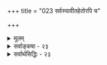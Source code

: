 +++
title = "023 सर्वस्यावीतहेतोरपि च"

+++
<details><summary>मूलम्</summary>

सर्वस्यावीतहेतोरपि च निरसनं द्रक्ष्यसि स्वप्रसङ्गे श्रुत्याऽत्र व्याप्तिसिद्धावलमनुमितिभिर्निष्फलस्संप्लवोऽपि ।  
तस्मादुल्लोकभूमा स कथमनुमया विश्वकर्ता प्रसिध्येच्छास्त्रानुक्तत्वबाधद्वयपरिहृतये शास्त्रयोनित्वसूत्रम् ॥ २३ ॥
</details>

<details><summary>सर्वाङ्कषा - २३</summary>

ननु नैयायिकैः ‘क्षित्यङ्कुरादिकम् अस्मदादिविलक्षणपुरुषकर्तृकम्, अस्मदाद्यकर्तृकत्वे सति सकर्तृकत्वात्' इत्यनुमानेनेश्वरस्साध्यते । तत्र हेतौ विशेष्यस्य सकर्तृकत्वस्यासिद्धावापादितायाम् ‘क्षित्यङ्कङ्कुरादिकं सकर्तृकम्, कार्यत्वात्, घटवत्' इत्यनुमानेन हेतौ विशेष्या सिद्धिः परिहता। अङ्कुरादौ अस्मदादीनां कर्तृत्वं नास्तीति लोकानुभवसिद्धम् । क्षित्यादावपि अस्मदादीनां कर्तृत्वं सर्वथा न संभवति, भूसृष्टेः पूर्वमस्माकमेवाभावात् । तथा च प्रथमोक्ते परिशेषानुमाने हेतोस्सिद्ध्या, तेनास्मदादिविलक्षणकर्तृकत्वस्यैव साधनेन, स्रष्टुः 



408 

[परिशेषानुमानपरीक्षणम् ] 

168. 

सर्वस्यावीतहेतोरपि च निरसनं द्रक्ष्यसि स्वप्रसङ्गे 

श्रुत्याऽत्र व्याप्तिसिद्धावलमनुमितिभिः निष्फलः संप्लवोऽपि । तस्मादुल्लोकभूमा स कथमनुमया विश्वकर्ता प्रसिध्येत् 

शास्त्रानूक्तत्वबाधद्वयपरिहृतये शास्त्रयोनित्वसूत्रम् ॥23॥ 

जीवविलक्षणत्वमपि तेनैव सिद्ध्यतीति सर्वं चतुरस्रमिति काऽनुपपत्तिरिति चेत्तत्राह - सर्वस्येत्यादि । **अवीतः** = व्यतिरेकी । वि + **इतः** = **वीतः** = अन्वयी । न **वीतः** = अवीतः व्यतिरेकी । प्रकृते **अवीतः** = केवलव्यतिरेकी । विशेष्यनिघ्नशब्दः । अपि च-किञ्च सर्वस्य अवीतहेतोः सकलस्यापि केवलव्यतिरेकिणो हेतोः **निरसनम्** =निराकरणम् **प्रसङ्गे** = केवलव्यतिरेकिपरीक्षाप्रकरणे (बुद्धि. 52, 53 त्वमेव ) द्रक्ष्यसि ॥ 



ननु केवलव्यतिरेकिणोऽसंभवेऽपि पूर्वोक्तपरिशेषानुमानमन्वयव्यतिरेक्येव भवतु ! कुतः प्रद्वेष ईश्वरा - नुमाने । न च 'अस्मदाद्यकर्तृकत्वे सति सकर्तृकत्वं यत्र तत्रास्मद्विलक्षणकर्तृकत्वम्' इत्यन्वयव्याप्तिर्वक्तव्या । सा कथं संभवति ? अस्मदादिविलक्षणस्य चेतनस्य लोकेऽसिद्ध्या तत्कर्तृकत्वस्याप्यसिद्ध्यान्वयदृष्टान्तस्याभावादिति चेत्, नैयायिकानामीश्वरासिद्ध्या वेदप्रामाण्यनिरूपणासंभवेऽपि, वेदान्तिनां भवतां वेदानां स्वतः प्रामाण्यात् जगति अस्मदादिविलक्षणकर्तृकत्वस्य वेदेनैव सिद्धायान्वयव्याप्तेः संभवादित्याशङ्कय निराकरोति - श्रुत्येत्यादिना । **श्रुत्या** = 'इदं सर्वमसृजत' ( तै. आ.) इत्यादिश्रुत्या **अत्र** = उक्तेश्वरानुमाने **व्याप्तिसिद्धौ** = अन्वयव्याप्तेः सिद्धौ 'यत्रास्मदाद्यकर्तृकत्वे सति सकर्तृकत्वम्, तत्रास्मादादिविलक्षणकर्तृकत्वम्, यथेदं जगत्' इत्यन्वयव्याप्तेरपि सिद्ध्या **अनुमितिभिः** = उक्तेश्वरानुमानैः - ' कार्यायोजनधृत्यादेः' इत्यादिना नानाविधेश्वरानुमानस्य तैर्वर्णनात् 'अनुमितिभिः' इति बहुवचनम्, **अलम्** = साधनीयं नास्तीति यावत् । असंभावितदोषैः स्वतःप्रमाणभूतैर्वेदैरेवेश्वरसिद्धौ, संभावितदोषानुमानानुधावनं व्यर्थम् । नन्वेकस्मिन्नेव विषयेऽ नेकप्रमाणानां प्रवृत्तौ विरोधाभावादस्त्वनुमानमपि प्रमाणमीश्वर इत्यत्र - निष्फलस्संप्लवोऽपीति । **संप्लवोऽपि** = एकस्मिन् विषयेऽनेकप्रमाणसमुच्चयोऽपि **निष्फलः** = विफलः। एकेनैव वस्तुनिर्णयात् द्वितीयप्रमाणापेक्षाया असंभवात्तदन्वेषणं व्यर्थमेव । प्रमाणान्तरेण सिद्धस्य साधने सिद्धसाधनदोषोऽपि स्यात् । **तस्मात्** = एवमीश्वरानुमानस्यानेकदोषग्रस्तत्वात् **उल्लोकभूमा** = लोकातीतमहत्त्ववान् सः **विश्वकर्ता** = जगत्स्रष्टा ईश्वरः **अनुमया** = अनुमित्या कथं प्रसिद्ध्येत् ? दृष्टान्तावलम्बनेनैव प्रवर्तमानम् अनुमानं लोकदृष्टविषयेष्वेव प्रतिष्ठां लभेत, न त्वत्यन्तालौकिके सर्वाद्भुतमये परस्मिन् ब्रह्मणि । ब्रह्मणः शब्दैकसमधिगम्यत्वपक्षेऽपि, शब्दशक्तिग्रहस्य लौकिकत्वादेतद्दोषातिवर्तनमतिकष्टसाध्यमित्यप्यवगन्तव्यम् ॥ 

ननु नित्यनिर्दुष्टस्य स्वतः प्रमाणभूतस्य वेदस्यानेनानुमानेन का वा क्षतिः स्यात् ? एवं सतीयान् केशस्तन्निराकरणाय किमर्थ इत्यत्र - शास्त्रेत्यादि । **शास्त्रस्य** = परमशास्त्रस्य वेदस्य **अनूक्तत्वस्य** = अनुवादरूपतायाः, बाधस्य **च** = 'विमतश्चेतनः न जगत्स्रष्टा, चेतनत्वात्, अस्मदादिवत्' इति प्रतिप्रयोगप्रसङ्गस्य च 

409 



**परिहृतये** = परिहाराय **शास्त्रयोनित्वसूत्रम्** = 'शास्त्रयोनित्वात्' इति सूत्रं प्रवृत्तम् । अत्यन्तालौकिकेऽर्थे शास्त्रमेव प्रमाणं वैदिकानाम् । यदि तादृशेऽनुमानमेव प्रमाणम्, तर्हि वेदस्सर्वोऽपि अनुवादरूपत्वादप्रमाणमेवेति प्रकारान्तरेणाङ्गीकृतं स्यात् । लौकिके विषये वेदाः न प्रमाणमिति निर्विवादम् । अलौकिकेऽपि तथात्वे सर्वेषां वेदानां तिलाञ्जलिरेव दत्तस्स्यात् । ततश्च वैदिकानां सर्वोऽपि केशस्तदर्थ एवेति विस्मृतमिति सर्वं हास्यास्पदं स्यात् ॥ 

अयमत्र विमर्शः – क्षित्यङ्कुरादिकम् अस्मदादिविलक्षणकर्तृकम्, अस्मदाद्यकर्तृकत्वे सति सकर्तृकत्वात् इत्यत्र, अस्मदाद्यकर्तृकत्वे सति सकर्तृकत्वं यत्र तत्र अस्मदादिविलक्षणकर्तृकत्वं इत्यन्वयव्याप्तिर्नास्ति । लोके अस्मदादिविलक्षणकर्तृकत्वस्येदानीमसिध्या नान्वयसंभवः । किन्तु – यत्र अस्मदादिविलक्षणकर्तृकत्वं नास्ति, तत्र अस्मादिविलक्षणकर्तृकत्वे सति सकर्तृकत्वं नास्ति, यथा घटादौ इति व्यतिरेकव्याप्तिस्संभवति । न च घटादौ सकर्तृकत्वसत्त्वेन, तदभावः कथमिति वाच्यम् । अस्मदाद्यकर्तृकत्वविशिष्टसर्तृकत्वस्यैव हेतुत्वेन, अकर्तृकत्वमात्रस्याहेतुत्वात् । एवं विशिष्टस्यैव हेतुत्वेन, विशेषणीभूतस्यास्मदाद्यकर्तृकत्वस्य घटादावभावात् विशेषणाभावप्रयुक्तविशिष्टाभावो भवति । विशिष्टाभावः खलु, विशेषणाभावप्रयुक्तः, विशेष्याभावप्रयुक्तः, उभयाभावप्रयुक्तश्चेति त्रिप्रकारो भवति । 'पीतघटो नास्ति' इति प्रतीतिर्हि नीलघटवति भूतले पीतत्वरूपविशेषणाभावाद्भवति; पीतपटवति पीतत्वरूपविशेषणसत्वेऽपि घटरूपविशेष्याभावाद्भवति; एवं नीलपटवति पीतत्वरूपविशेषणस्य, घटरूपविशेष्यस्य चाभावादुभयाभावप्रयुक्तश्च भवति । विशिष्टाभाववदेवोभयाभावोऽपि । ‘घटपटोभयं नास्ति' इति प्रतीतिर्हि, केवलघटवति, केवलपटवति, घटपटोभयरहिते च भवति । एवञ्च प्रकृते, घटादौ विशेष्यस्य सकर्तृकत्वस्य सत्त्वेऽपि, अस्मदाद्यकर्तृकत्वरूपविशेषणं नास्ति, अस्मत्सदृशकुलालकर्तृकत्वस्यैव घटादौ सत्त्वात्, अस्मदाद्यकर्तृकत्वविशिष्टसकर्तृकत्वरूपस्य हेतोरभावात् व्यतिरेकव्याप्तिमात्रसंभवात् अयं हेतुः केवलव्यतिरेकी । परिशेषानुमानं सर्वमप्येवमेव । 'वह्निमान् धूमात्' इत्यादावपि 'यत्र धूमः, तत्र वह्निः' इत्यन्वयव्याप्तेः दृढीकरणमेव 'यत्र वह्निर्नास्ति, तत्र धूमोऽपि नास्ति इति व्यतिरेकव्याप्तया क्रियत इति केवलव्यतिरेकिणः सिद्धान्तेऽनङ्गीकारादुक्तपरिशेषानुमानेन नेश्वरसिद्धिः । ततश्च तर्कशास्त्रस्य वेदान्तापेक्षया बलवत्त्वे, तर्कस्याप्रतिष्ठितत्वादीश्वरसिद्धेरेव कस्यचिद्दुर्बलमतेः बाधः स्यात् । एवं ब्रह्मण उभयलिङ्गत्वादीनामपि बाधः स्यादिति ब्रह्मणश्शास्त्रैकगम्यत्वसाधनाय ‘शास्त्रयोनित्व' सूत्रं श्रद्धालूनां वेदान्तिनामावश्यकम् ॥ 

I 

I 

परं तु - बौद्धस्य वादस्य बुद्धिजीविनो मानवैर्दुस्त्यजत्वात् तादृशबुद्धेस्समाधानायेश्वरानुमानमप्यावश्यकमधिकारिभेदेन ॥ स्यात्कामं तथा । वयं तु वेदान्तिनः । अस्माकं दण्डेन सर्पमारं मारयितव्या वेदान्तिनां तर्कसरणिः ॥ अहो ब्रह्मविद्वरिष्ठ ! वेदन्तवाक्यमपि न जानासि वेदान्तमपि न तरां, न तमां तद्रहस्यम् । अत एव एवं विकत्थसे । प्रक्षिप्यतां तर्हि सागरे 'श्रोतव्यो मन्तव्यः' इत्याद्युपदेशः । अतो वेदान्तस्य तर्कानुग्रहमात्रेण न कापि हानिः ॥ 

तर्कानुग्रहमात्रे 

परमार्थतस्तु – 'नायमात्मा प्रवचनेन लभ्यो न मेधया न बहुना श्रुतेन । यमेवैष वृणुते तेन लभ्यः " (कठ. 1-2-23) 'ददामि बुद्धियोगं तं येन मामुपयान्ति ते ॥ (गीता. 10-10 ) ' तेषामेवानुकम्पार्थमहमज्ञानजं 



169. 

410 

[ ईश्वरानुमानम् न सूत्राशयानुगुणम् ] 

प्राज्ञाधिष्ठानशून्यं न तु परिणमितुं शक्तमव्यक्ततत्त्वं 

वास्यादौ व्याप्तिसिद्धेरिति यदभिहितं सांख्यसिद्धान्तभङ्गे ।' 

सोऽपि प्राज्ञव्युदासेऽप्यनुमितिशरणान् प्रत्युपात्तः प्रसङ्गः 

नेष्टे तत्सिद्ध्यसिद्ध्योरनुमितिरिति खल्वाशयः सूत्रकर्तुः ॥24॥ 

तमः । नाशयाम्यात्मभावस्थो ज्ञानदीपेन भास्वता । ' ( गीता. 10-11 ) इत्यादिश्रुतिस्मृतिभिः परमात्मानुग्रहैकलभ्येन ज्ञानेनैव सर्वबन्धनिवृत्तिरित्येव निष्कर्षः । इतरद्यद्यद् क्रियते, तत्सर्वं विचारादिकम् तत्साधनं यथा स्यात्तथा संरक्षणीयमित्येव सारम् । इदं तु कदापि न विस्मर्तव्यम् - 'यश्च मूढतमो लोके यश्च बुद्धेः परं गतः । तावुभौ सुखमेधेते क्लिश्यत्यन्तरितो जनः॥ ' इति । शिष्टं समनन्तरश्लोके ॥ 

अन्ततः क्रियतां सद्धिः सङ्गः त्यक्तैषणत्रयैः । नश्येयुस्संशयास्सर्वे तमस्सूर्योदये यथा ॥ २३ ॥
</details>


<details><summary>सर्वार्थसिद्धिः - २३</summary>

सर्वस्यावीतहेतोरपि च निरसनं द्रक्ष्यसि स्वप्रसङ्गे  
श्रुत्याऽत्र व्याप्तिसिद्धावलमनुमितिभिर्निष्फलस्संप्लवोऽपि ।  
तस्मादुल्लोकभूमा स कथमनुमया विश्वकर्ता प्रसिध्ये-  
च्छास्त्रानुक्तत्वबाधद्वयपरिहृतये शास्त्रयोनित्वसूत्रम् ॥ २३ ॥  
अथ स्यात् - अन्वयिनि हेतौ यावत्सपक्षान्वयिधर्मसंभवेन सोपाधिकता शङ्क्येत, केवलव्यतिरेकिणि तु सपक्षाभावान्न तच्छङ्केति, अत आह - सर्वस्येति । स्वप्रसङ्गे -हेतुचिन्तावसरे । अयं भावः - व्यर्थविशेषणत्वमर्थान्तरत्वं च केवलव्यतिरेकिणां सर्वेषां द्योत्यते । तथाहि; सर्वं कार्यं सर्ववित्कर्तृपूर्वकं कादाचित्कत्वादित्यत्र व्यतिरेके कर्तृपूर्वत्वनिवृत्त्यैव कादाचित्कत्वनिवृत्तावुपपन्नायां किं सर्वविद्विशेषणेन? सिद्धसाधनत्वनिवृत्त्यै तद्ग्रह इति चेन्न; शरीराजन्यत्वहेतावसिद्धिपरिहारे विशेषणं समर्थमिति वदन्तं प्रति एकामसिद्धिं परिहरतो द्वितीयापत्तेरिति युष्मदुक्तस्यात्र दुर्वारत्वात् । तर्हि कर्तृपदं हित्वा सर्ववित्पूर्वकमित्येतावदुक्तौ न वैयर्थ्यमिति चेत्, तथाऽपि वित्पूर्वकत्वनिवृत्त्या व्याप्तिसिद्धौ सर्वविशेषणवैयर्थ्यमेव । एवं नित्यज्ञानपूर्वकत्वादिनिर्देशेऽपि द्रष्टव्यम् । न च विशेषणेऽपि सिद्धसाधनतापरिहारः, सर्वेषां चेतनानां सर्वशब्दार्थवेदिनामसर्ववित्त्वायोगात्; अन्यथा सर्ववित्साधनस्यापि दुश्शकत्वात् । विशेषतस्सर्वं न सर्वे विजानन्तीति चेन्न; विशेषाणामपि सर्वशब्दसंग्रहात् । सर्वसाक्षात्कर्तृपूर्वकत्वं साधयाम इति चेन्न; योगिभिरर्थान्तरतापातात् । नित्यसाक्षात्कारिपूर्वकत्वं साध्यमिति चेत्, एवमपि व्याप्तौ नित्यविशेषणवैयर्थ्यमेव । अन्यतो विशेषणसाफल्ये शरीराजन्यत्वेऽपि साफल्यं सिध्येदेव । वेदास्सर्वज्ञप्रणीताः वेदत्वादित्यत्राप्येवमर्थान्तरत्वविशेषणवैयर्थ्ये बोद्धव्ये, प्रणीतत्वनिवृत्तिमात्रेण सर्वज्ञप्रणीतत्वनिवृत्तिमात्रेण वा व्याप्तिग्रहोपपत्तेः । अपि च केवलव्यतिरेकिणस्सपक्षे सत्याभासत्वं संगिरध्वे । सन्ति चानन्तानि सर्वज्ञप्रणीतानि वेदेतरवाक्यानि भारतादिमध्यपातीनि स्मृतितन्त्ररूपाणि, कल्पादिषु लोकवेदसंव्यवहारप्रवर्त्तनौपयिकानि च । न च तेषु वेदत्वम्, प्रसिद्धिविरोधात्, अवेदत्वेनैव महर्षिंपभृतिभिर्व्यपदेशाच्च । अतस्तेषां न वेदत्वेन पक्षीकरणं शक्यम् । संग्राहकान्तरं च दुर्वचम्, जीवप्रणीतेतरवाक्यत्वमीश्वरप्रोक्तत्वं वा नान्यतस्तिद्धम् । इत एव तत्साधनेऽन्योन्याश्रयः; तदिह तेषां पक्षीकारे तदभावे वा वेदत्वहेतुस्तेष्वसिध्यन् हेत्वाभास[कक्षां]त्वं नातिक्रामेत् । एवं वक्ष्यमाणैश्च वेदनित्यत्वसाधकैर्बाधाऽप्यत्र मन्तव्यः । एवं घटः सर्वज्ञकर्तृकः घटत्वं, यजुस्सर्वज्ञप्रणीतं यजुष्ट्वादित्यादिविशेषपक्षीकरेण प्रयोगाश्च निरस्ता वेदितव्याः । ननु कार्याणां सर्वेषां सर्वज्ञपूर्वकत्वव्याप्तिः श्रुत्या सिध्यति । अविदितनिगमवृत्तान्तानां नालिकेरद्वीपवासिनामिव वह्नौ महेश्वरे मा भूदनुमानम्, अन्येषां तु तत्प्रवृत्तिसंभव इत्यत्राह - श्रुत्येति । व्याप्तिग्राहकेणैव साध्यसिद्धौ किमत्रानुसितिसाध्यमित्यर्थः । संप्लववादे सिद्धेऽपि मानान्तरस्य प्रवृत्तिः स्यादित्यत्राह - निष्फल इति । मानान्तरसिद्धे वस्तुन्याकारान्तरसमर्पणे हि संप्लवश्शोभेत । अन्यथा सिद्धसाधनत्वं वा, सर्वत्र सिद्धसाधनत्वदोषोच्छेदो वा स्यादिति भावः । अत्र - 'कार्यायोजनधृत्यादेः पदात्प्रत्ययतः श्रुतेः । वाक्यात्संख्याविशेषाच्च साध्यो विश्वविदव्ययः ॥' इति न्यायाचार्यसंगृहीतानां सर्वेषां हेतूनां स्थालीपुलाकन्यायेन निरस्तप्रायत्वं निगमनव्याजेन नियमयति - तस्मादिति । नन्वनिरस्तेऽपि जगत्कर्तुरनुमाने परतत्त्वपरमहितपरमपुरुषार्थेषु शारीरकं निष्प्रतिघातम् । अतः किमत्र तन्निरासप्रयासेनेत्यत्राह - शास्त्रेति । यदि जगत्कर्तुरनुमानं न प्रतिषिध्येत तदा मतान्तरप्रामाण्यव्यवसायिनः कस्यचित्' 'इदं सर्वमसृजत', 'यतो वा इमानि भूतानि जायन्त' इत्यादिवाक्यानामनुमानसिद्धानुवादित्वं मन्यमानस्य जगत्कर्तृवादिवाक्यानामनुमानविरुद्धोपस्थापकत्वे मूलघातित्वात्, तत्सिद्धमात्रबोधने नैरपेक्ष्यात्, सिद्धांशेऽनुमानानाघ्रातासंभवाच्च, सिद्धपरवाक्यविमर्शो न कार्य इति मोहः स्यात्; अतस्तदनुजिघृक्षयाऽनुमानं निरसनीयम् । किञ्च विश्वकर्तुरनुमेयत्वं मन्यमानस्य तत्तद्वादिकल्पितैर्हेतुभिर्बाधद्वयमाद्येत; 'ब्रह्मण आनन्द' इत्याद्युक्तप्रामाणिकत्यागात्, अप्रासणिकायथापूर्ववेदकल्पनस्वोकाराच्च । यद्वा प्रागुक्ताभ्यां प्रतिप्रमाणतर्काभ्यां बाधद्वयम् । अथवा अनुमितेस्सोपाधिकत्वादिकारणदोषात् साक्षादकर्तृकत्वानुमानेन साध्यप्रतिषेधाच्च । अपि वा विश्वकर्तर्यनुमानं प्रवर्तमानं स्वयं तावन्नित्यप्रयत्नं समानन्यायतया स्वोपस्थापितानुमानेन नित्यशरीरादिरहितत्वं चोपस्थाप्यागमविषयमपहरेत् । श्लो. तस्मादेवं - विधानेकबाधशङ्कापनुत्तये । नित्यनिर्दोषशास्त्रैकवेद्यत्वमिह सूचितम् ॥ शब्दप्रमाणके तस्मिन् यथाशब्दं व्यवस्थितिः । सर्वैरनतिलङ्घ्येति न शङ्कातङ्कसंभवः ॥ नन्वीश्वरानुमानदूषणे 'विद्याचोरो गुरुद्रोही वेदेश्वरविदूषकः । त एते बहुपाप्मानस्सद्यो दण्ड्या इति श्रुतिः ॥' इति शास्त्रविरोधः स्यादिति चेन्न; अनुमानदूषणेऽप्यागमात् तत्सिद्धेः । अन्यथाऽस्मदादिप्रत्यक्षवेद्यत्वनिषेधेन तवापि तद्दूषकत्वप्रसङ्गः 'आगमेनानुमानेन ध्यानाभ्यास[रसेन]वशेन च । त्रिधा प्रकल्पयन्प्रज्ञां लभते योगमुत्तमम् ॥' इत्याप्तोक्तिः कथम्? इत्थम् - श्रवणमननध्यानानां योगहेतुत्वस्य विवक्षितत्वात् । मननं चात्रानुग्राहकयुक्तिभिः स्थिरोकरणम्; तदेवात्र श्रवणानन्तरभावितयाऽनुमानशब्देन ग्रहीतुमुचितम्; अनुग्राहकयुक्तय एव वा, 'यस्तर्केणानुसन्धत्त इति स्मरणात् । तर्कानुमानयोरदूरविप्रकर्षात्समाख्याविपर्यासश्च दृष्ट इति ॥ २३ ॥ इति ईश्वरानुमानभङ्गः ॥
</details>
